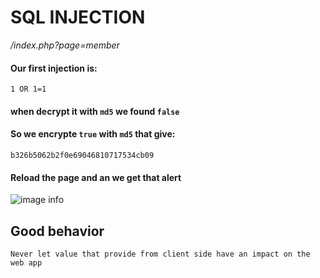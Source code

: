 # SQL INJECTION

_/index.php?page=member_

#### Our first injection is:
```
1 OR 1=1
```

#### when decrypt it with ````md5```` we found ````false````

#### So we encrypte ````true```` with ````md5```` that give:

```b326b5062b2f0e69046810717534cb09```

#### Reload the page and an we get that alert
![image info](img.PNG)



## Good behavior
```
Never let value that provide from client side have an impact on the web app
```